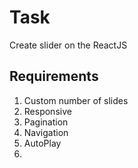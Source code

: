 # Task
Create slider on the ReactJS

## Requirements
1. Custom number of slides
2. Responsive
3. Pagination
4. Navigation
5. AutoPlay
6. 
